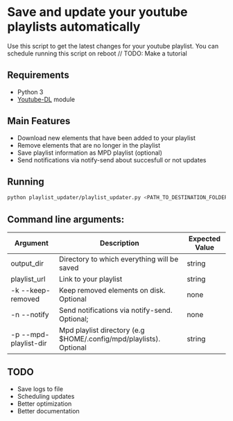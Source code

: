 # Save and update your youtube playlists automatically
Use this script to get the latest changes for your youtube playlist.
You can schedule running this script on reboot // TODO: Make a tutorial

## Requirements
   - Python 3
   - [Youtube-DL](https://ytdl-org.github.io/youtube-dl/download.html) module

## Main Features
   - Download new elements that have been added to your playlist
   - Remove elements that are no longer in the playlist
   - Save playlist information as MPD playlist (optional)
   - Send notifications via notify-send about succesfull or not updates
## Running

```bash
python playlist_updater/playlist_updater.py <PATH_TO_DESTINATION_FOLDER> '<LINK TO YOUTUBE PLAYLIST>'
```

## Command line arguments:
   | Argument              | Description                                                        | Expected Value |
   | ---                   | ---                                                                | ---            |
   | output_dir            | Directory to which everything will be saved                        | string         |
   | playlist_url          | Link to your playlist                                              | string         |
   | -k --keep-removed     | Keep removed elements on disk. Optional                            | none           |
   | -n --notify           | Send notifications via notify-send. Optional;                      | none           |
   | -p --mpd-playlist-dir | Mpd playlist directory (e.g $HOME/.config/mpd/playlists). Optional | string         |

## TODO
   - Save logs to file
   - Scheduling updates
   - Better optimization
   - Better documentation
